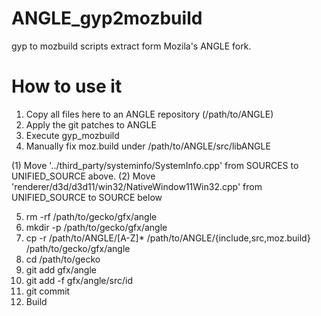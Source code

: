 # ANGLE_gyp2mozbuild
gyp to mozbuild scripts extract form Mozila's ANGLE fork.

How to use it
======================================================
1. Copy all files here to an ANGLE repository (/path/to/ANGLE)
2. Apply the git patches to ANGLE
3. Execute gyp_mozbuild
4. Manually fix moz.build under /path/to/ANGLE/src/libANGLE

  (1) Move '../third_party/systeminfo/SystemInfo.cpp' from SOURCES to UNIFIED_SOURCE above.
  (2) Move 'renderer/d3d/d3d11/win32/NativeWindow11Win32.cpp' from UNIFIED_SOURCE to SOURCE below
  
5. rm -rf /path/to/gecko/gfx/angle
6. mkdir -p /path/to/gecko/gfx/angle
7. cp -r /path/to/ANGLE/[A-Z]* /path/to/ANGLE/{include,src,moz.build} /path/to/gecko/gfx/angle
8. cd /path/to/gecko
9. git add gfx/angle
10. git add -f gfx/angle/src/id
11. git commit
12. Build
